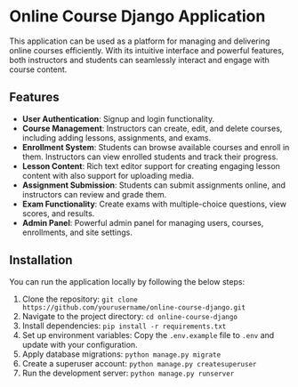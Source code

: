 # Online Course Django Application

This application can be used as a platform for managing and delivering online courses efficiently. With its intuitive interface and powerful features, both instructors and students can seamlessly interact and engage with course content.

## Features

- **User Authentication**: Signup and login functionality.
- **Course Management**: Instructors can create, edit, and delete courses, including adding lessons, assignments, and exams.
- **Enrollment System**: Students can browse available courses and enroll in them. Instructors can view enrolled students and track their progress.
- **Lesson Content**: Rich text editor support for creating engaging lesson content with also support for uploading media.
- **Assignment Submission**: Students can submit assignments online, and instructors can review and grade them.
- **Exam Functionality**: Create exams with multiple-choice questions, view scores, and results.
- **Admin Panel**: Powerful admin panel for managing users, courses, enrollments, and site settings.

## Installation
You can run the application locally by following the below steps:
1. Clone the repository: `git clone https://github.com/yourusername/online-course-django.git`
2. Navigate to the project directory: `cd online-course-django`
3. Install dependencies: `pip install -r requirements.txt`
4. Set up environment variables: Copy the `.env.example` file to `.env` and update with your configuration.
5. Apply database migrations: `python manage.py migrate`
6. Create a superuser account: `python manage.py createsuperuser`
7. Run the development server: `python manage.py runserver`

